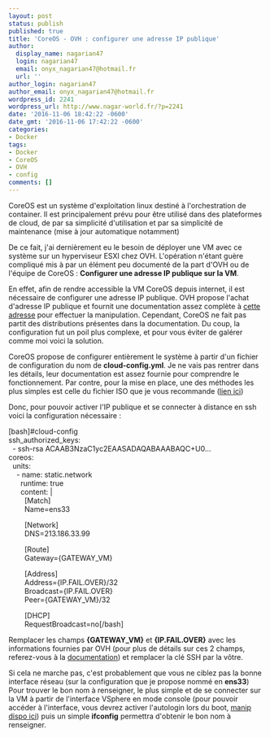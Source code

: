 ```yaml
---
layout: post
status: publish
published: true
title: 'CoreOS - OVH : configurer une adresse IP publique'
author:
  display_name: nagarian47
  login: nagarian47
  email: onyx_nagarian47@hotmail.fr
  url: ''
author_login: nagarian47
author_email: onyx_nagarian47@hotmail.fr
wordpress_id: 2241
wordpress_url: http://www.nagar-world.fr/?p=2241
date: '2016-11-06 18:42:22 -0600'
date_gmt: '2016-11-06 17:42:22 -0600'
categories:
- Docker
tags:
- Docker
- CoreOS
- OVH
- config
comments: []
---
```

<p>CoreOS est un système d'exploitation linux destiné à l'orchestration de container. Il est principalement prévu pour être utilisé dans des plateformes de cloud, de par sa simplicité d'utilisation et par sa simplicité de maintenance (mise à jour automatique notamment)</p>
<p>De ce fait, j'ai dernièrement eu le besoin de déployer une VM avec ce système sur un hyperviseur ESXI chez OVH. L'opération n'étant guère compliqué mis à par un élément peu documenté de la part d'OVH ou de l'équipe de CoreOS : <strong>Configurer une adresse IP publique sur la VM</strong>.</p>
<p><!--more--></p>
<p>En effet, afin de rendre accessible la VM CoreOS depuis internet, il est nécessaire de configurer une adresse IP publique. OVH propose l'achat d'adresse IP publique et fournit une documentation assez complète à <a href="http://guide.ovh.com/BridgeClient">cette adresse</a> pour effectuer la manipulation. Cependant, CoreOS ne fait pas partit des distributions présentes dans la documentation. Du coup, la configuration fut un poil plus complexe, et pour vous éviter de galérer comme moi voici la solution.</p>
<p>CoreOS propose de configurer entièrement le système à partir d'un fichier de configuration du nom de <strong>cloud-config.yml</strong>. Je ne vais pas rentrer dans les détails, leur documentation est assez fournie pour comprendre le fonctionnement. Par contre, pour la mise en place, une des méthodes les plus simples est celle du fichier ISO que je vous recommande (<a href="https://coreos.com/os/docs/latest/config-drive.html">lien ici</a>)</p>
<p>Donc, pour pouvoir activer l'IP publique et se connecter à distance en ssh voici la configuration nécessaire :</p>
<p>[bash]#cloud-config<br />
ssh_authorized_keys:<br />
  - ssh-rsa ACAAB3NzaC1yc2EAASADAQABAAABAQC+U0...<br />
coreos:<br />
  units:<br />
    - name: static.network<br />
      runtime: true<br />
      content: |<br />
        [Match]<br />
        Name=ens33</p>
<p>        [Network]<br />
        DNS=213.186.33.99</p>
<p>        [Route]<br />
        Gateway={GATEWAY_VM}</p>
<p>        [Address]<br />
        Address={IP.FAIL.OVER}/32<br />
        Broadcast={IP.FAIL.OVER}<br />
        Peer={GATEWAY_VM}/32</p>
<p>        [DHCP]<br />
        RequestBroadcast=no[/bash]</p>
<p>Remplacer les champs <strong>{GATEWAY_VM}</strong> et <strong>{IP.FAIL.OVER}</strong> avec les informations fournies par OVH (pour plus de détails sur ces 2 champs, referez-vous à la <a href="http://guide.ovh.com/BridgeClient">documentation</a>) et remplacer la clé SSH par la vôtre.</p>
<p>Si cela ne marche pas, c'est probablement que vous ne ciblez pas la bonne interface réseau (sur la configuration que je propose nommé en <strong>ens33</strong>) Pour trouver le bon nom à renseigner, le plus simple et de se connecter sur la VM à partir de l'interface VSphere en mode console (pour pouvoir accéder à l'interface, vous devrez activer l'autologin lors du boot, <a href="https://coreos.com/os/docs/latest/booting-on-vmware.html#logging-in">manip dispo ici</a>) puis un simple <strong>ifconfig</strong> permettra d'obtenir le bon nom à renseigner.</p>
